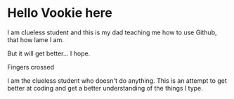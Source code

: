 
# Hello Vookie here

I am clueless student and this is my dad teaching me how to use Github, that how lame I am.

But it will get better... I hope.

Fingers crossed

I am the clueless student who doesn't do anything. This is an attempt to get better at coding and get a better understanding of the things I type.
